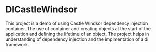 # DICastleWindsor
This project is a demo of using Castle Windsor dependency injection container. The use of container and creating objects at the start of the application and defining the lifetime of an object. The project helps in understanding of dependency injection and the implmentation of a di framework.
